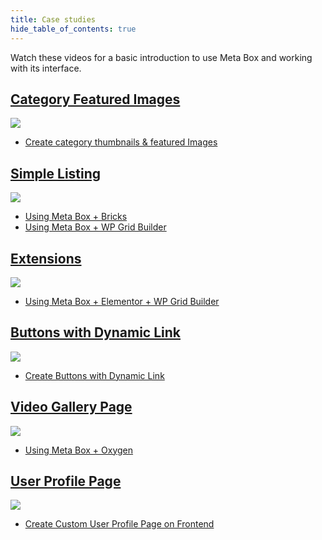 ```yaml
---
title: Case studies
hide_table_of_contents: true
---
```


Watch these videos for a basic introduction to use Meta Box and working with its interface.

<div className="category_wrap">
	<div className="tutorials_category">
		<div className="items">
			<a href=""><h2 className="items_heading">Category Featured Images</h2></a>
			<a href="">
				<img src="/tutorials/case-1.png"/>
			</a>
			<ul>
				<li><a href="">Create category thumbnails & featured Images</a></li>
			</ul>
		</div>
		<div className="items">
			<a href=""><h2 className="items_heading">Simple Listing</h2></a>
			<img src="/tutorials/case-2.png"/>
			<ul>
				<li><a href="">Using Meta Box + Bricks</a></li>
				<li><a href="">Using Meta Box + WP Grid Builder</a></li>
			</ul>
		</div>
		<div className="items">
			<a href=""><h2 className="items_heading">Extensions</h2></a>
			<a href="">
				<img src="/tutorials/case-3.png"/>
			</a>
			<ul>
				<li><a href="">Using Meta Box + Elementor + WP Grid Builder</a></li>
			</ul>
		</div>
		 <div className="items">
			<a href="/tutorials/beginners/"><h2 className="items_heading">Buttons with Dynamic Link</h2></a>
			<a href="">
				<img src="/tutorials/case-4.png"/>
			</a>
			<ul>
				<li><a href="">Create Buttons with Dynamic Link</a></li>
			</ul>
		</div>
		<div className="items">
			<a href=""><h2 className="items_heading">Video Gallery Page</h2></a>
			<a href="">
				<img src="/tutorials/case-5.png"/>
			</a>
			<ul>
				<li><a href="">Using Meta Box + Oxygen</a></li>
			</ul>
		</div>
		<div className="items">
			<a href=""><h2 className="items_heading">User Profile Page</h2></a>
			<a href="">
				<img src="/tutorials/case-6.png"/>
			</a>
			<ul>
				<li><a href="">Create Custom User Profile Page on Frontend</a></li>
			</ul>
		</div>
	</div>
</div>
